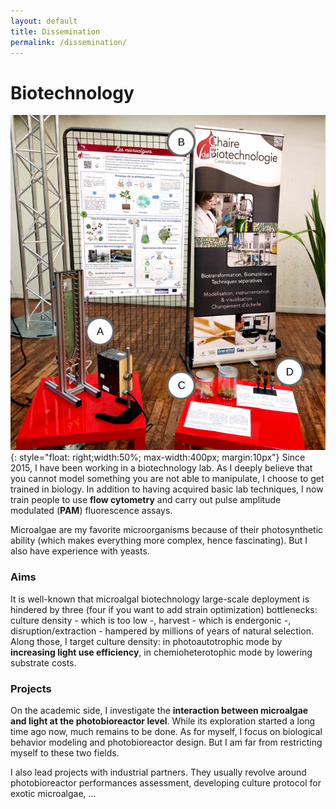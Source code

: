 ```yaml
---
layout: default
title: Dissemination
permalink: /dissemination/
---
```

# Biotechnology

![Dissemination examples](/assets/images/Dissemination_Numbers.png){: style="float: right;width:50%; max-width:400px; margin:10px"}
Since 2015, I have been working in a biotechnology lab. As I deeply believe that you cannot model something
you are not able to manipulate, I choose to get trained in biology. In addition to having acquired basic lab techniques, I 
now train people to use **flow cytometry** and carry out pulse amplitude modulated (**PAM**) fluorescence assays. 

Microalgae are my favorite microorganisms because of their photosynthetic ability (which makes everything more complex, hence fascinating).
But I also have experience with yeasts. 

### Aims

It is well-known that microalgal biotechnology large-scale deployment is hindered by three 
(four if you want to add strain optimization) bottlenecks: culture density - which is too low -,
harvest - which is endergonic -, disruption/extraction - hampered by millions of years of 
natural selection. Along those, I target culture density: in photoautotrophic mode by **increasing light use efficiency**, in chemioheterotophic mode by lowering substrate costs. 

### Projects

On the academic side, I investigate the **interaction between microalgae and light at the photobioreactor level**. While its exploration started a long time ago now, much remains
to be done. As for myself, I focus on biological behavior modeling and photobioreactor design. But I am far from restricting myself to these two fields.

I also lead projects with industrial partners. They usually revolve around photobioreactor performances assessment,
developing culture protocol for exotic microalgae, ...
